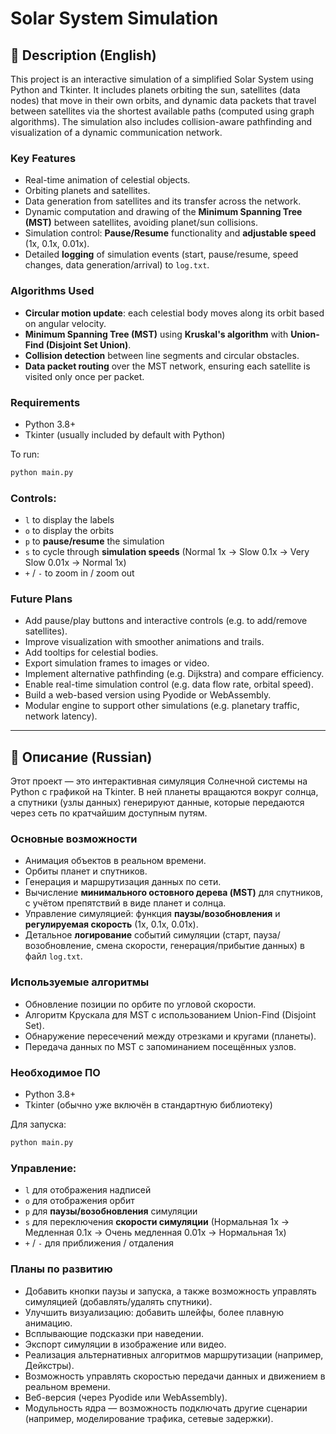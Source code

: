# Solar System Simulation

## 🌌 Description (English)

This project is an interactive simulation of a simplified Solar System using Python and Tkinter. It includes planets orbiting the sun, satellites (data nodes) that move in their own orbits, and dynamic data packets that travel between satellites via the shortest available paths (computed using graph algorithms). The simulation also includes collision-aware pathfinding and visualization of a dynamic communication network.

### Key Features
- Real-time animation of celestial objects.
- Orbiting planets and satellites.
- Data generation from satellites and its transfer across the network.
- Dynamic computation and drawing of the **Minimum Spanning Tree (MST)** between satellites, avoiding planet/sun collisions.
- Simulation control: **Pause/Resume** functionality and **adjustable speed** (1x, 0.1x, 0.01x).
- Detailed **logging** of simulation events (start, pause/resume, speed changes, data generation/arrival) to `log.txt`.

### Algorithms Used
- **Circular motion update**: each celestial body moves along its orbit based on angular velocity.
- **Minimum Spanning Tree (MST)** using **Kruskal's algorithm** with **Union-Find (Disjoint Set Union)**.
- **Collision detection** between line segments and circular obstacles.
- **Data packet routing** over the MST network, ensuring each satellite is visited only once per packet.

### Requirements
- Python 3.8+
- Tkinter (usually included by default with Python)

To run:
```bash
python main.py
```

### Controls:
- `l` to display the labels
- `o` to display the orbits
- `p` to **pause/resume** the simulation
- `s` to cycle through **simulation speeds** (Normal 1x -> Slow 0.1x -> Very Slow 0.01x -> Normal 1x)
- `+` / `-` to zoom in / zoom out

### Future Plans
- Add pause/play buttons and interactive controls (e.g. to add/remove satellites).
- Improve visualization with smoother animations and trails.
- Add tooltips for celestial bodies.
- Export simulation frames to images or video.
- Implement alternative pathfinding (e.g. Dijkstra) and compare efficiency.
- Enable real-time simulation control (e.g. data flow rate, orbital speed).
- Build a web-based version using Pyodide or WebAssembly.
- Modular engine to support other simulations (e.g. planetary traffic, network latency).

---

## 🌌 Описание (Russian)

Этот проект — это интерактивная симуляция Солнечной системы на Python с графикой на Tkinter. В ней планеты вращаются вокруг солнца, а спутники (узлы данных) генерируют данные, которые передаются через сеть по кратчайшим доступным путям.

### Основные возможности
- Анимация объектов в реальном времени.
- Орбиты планет и спутников.
- Генерация и маршрутизация данных по сети.
- Вычисление **минимального остовного дерева (MST)** для спутников, с учётом препятствий в виде планет и солнца.
- Управление симуляцией: функция **паузы/возобновления** и **регулируемая скорость** (1x, 0.1x, 0.01x).
- Детальное **логирование** событий симуляции (старт, пауза/возобновление, смена скорости, генерация/прибытие данных) в файл `log.txt`.

### Используемые алгоритмы
- Обновление позиции по орбите по угловой скорости.
- Алгоритм Крускала для MST с использованием Union-Find (Disjoint Set).
- Обнаружение пересечений между отрезками и кругами (планеты).
- Передача данных по MST с запоминанием посещённых узлов.

### Необходимое ПО
- Python 3.8+
- Tkinter (обычно уже включён в стандартную библиотеку)

Для запуска:
```bash
python main.py
```

### Управление:
- `l` для отображения надписей
- `o` для отображения орбит
- `p` для **паузы/возобновления** симуляции
- `s` для переключения **скорости симуляции** (Нормальная 1x -> Медленная 0.1x -> Очень медленная 0.01x -> Нормальная 1x)
- `+` / `-` для приближения / отдаления

### Планы по развитию
- Добавить кнопки паузы и запуска, а также возможность управлять симуляцией (добавлять/удалять спутники).
- Улучшить визуализацию: добавить шлейфы, более плавную анимацию.
- Всплывающие подсказки при наведении.
- Экспорт симуляции в изображение или видео.
- Реализация альтернативных алгоритмов маршрутизации (например, Дейкстры).
- Возможность управлять скоростью передачи данных и движением в реальном времени.
- Веб-версия (через Pyodide или WebAssembly).
- Модульность ядра — возможность подключать другие сценарии (например, моделирование трафика, сетевые задержки).

